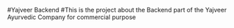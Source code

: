 #Yajveer Backend
#This is the project about the Backend part of the Yajveer Ayurvedic Company for commercial purpose
